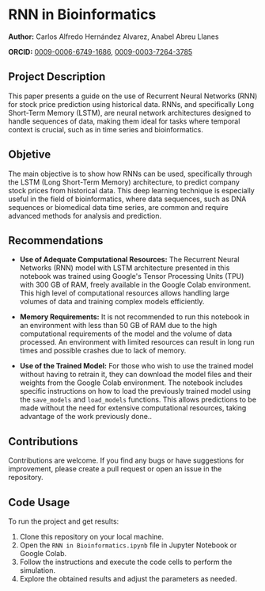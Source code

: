 # RNN in Bioinformatics
**Author:** Carlos Alfredo Hernández Alvarez, Anabel Abreu Llanes

**ORCID:** [0009-0006-6749-1686](https://orcid.org/0009-0006-6749-1686), [0009-0003-7264-3785](https://orcid.org/0009-0003-7264-3785)

## Project Description
This paper presents a guide on the use of Recurrent Neural Networks (RNN) for stock price prediction using historical data. RNNs, and specifically Long Short-Term Memory (LSTM), are neural network architectures designed to handle sequences of data, making them ideal for tasks where temporal context is crucial, such as in time series and bioinformatics.

## Objetive
The main objective is to show how RNNs can be used, specifically through the LSTM (Long Short-Term Memory) architecture, to predict company stock prices from historical data. This deep learning technique is especially useful in the field of bioinformatics, where data sequences, such as DNA sequences or biomedical data time series, are common and require advanced methods for analysis and prediction.

## Recommendations
- **Use of Adequate Computational Resources:**
The Recurrent Neural Networks (RNN) model with LSTM architecture presented in this notebook was trained using Google's Tensor Processing Units (TPU) with 300 GB of RAM, freely available in the Google Colab environment. This high level of computational resources allows handling large volumes of data and training complex models efficiently.

- **Memory Requirements:**
It is not recommended to run this notebook in an environment with less than 50 GB of RAM due to the high computational requirements of the model and the volume of data processed. An environment with limited resources can result in long run times and possible crashes due to lack of memory.

- **Use of the Trained Model:**
For those who wish to use the trained model without having to retrain it, they can download the model files and their weights from the Google Colab environment. The notebook includes specific instructions on how to load the previously trained model using the `save_models` and `load_models` functions. This allows predictions to be made without the need for extensive computational resources, taking advantage of the work previously done..

## Contributions
Contributions are welcome. If you find any bugs or have suggestions for improvement, please create a pull request or open an issue in the repository.

## Code Usage
To run the project and get results:

1. Clone this repository on your local machine.
2. Open the `RNN in Bioinformatics.ipynb` file in Jupyter Notebook or Google Colab.
3. Follow the instructions and execute the code cells to perform the simulation.
4. Explore the obtained results and adjust the parameters as needed.
